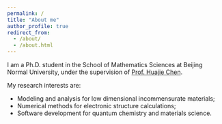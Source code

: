 ```yaml
---
permalink: /
title: "About me"
author_profile: true
redirect_from: 
  - /about/
  - /about.html
---
```


I am a Ph.D. student in the School of Mathematics Sciences at Beijing Normal University, under the supervision of [Prof. Huajie Chen](http://math0.bnu.edu.cn/~chenhuajie/).

 My research interests are: 
 * Modeling and analysis for low dimensional incommensurate materials; 
 * Numerical methods for electronic structure calculations; 
 * Software development for quantum chemistry and materials science.